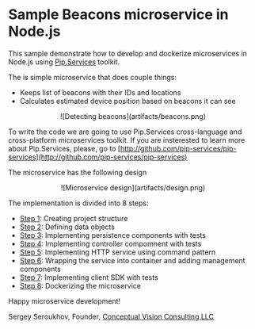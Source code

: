 # Sample Beacons microservice in Node.js

This sample demonstrate how to develop and dockerize microservices in Node.js using [Pip.Services](http://github.com/pip-services/pip-services) toolkit.

The is simple microservice that does couple things:
* Keeps list of beacons with their IDs and locations
* Calculates estimated device position based on beacons it can see

<center>![Detecting beacons](artifacts/beacons.png)</center>

To write the code we are going to use Pip.Services cross-language and cross-platform microservices toolkit.
If you are insterested to learn more about Pip.Services, please,
go to [http://github.com/pip-services/pip-services](http://github.com/pip-services/pip-services)

The microservice has the following design

<center>![Microservice design](artifacts/design.png)</center>

The implementation is divided into 8 steps:
* [Step 1](step1): Creating project structure
* [Step 2](step2): Defining data objects
* [Step 3](step3): Implementing persistence components with tests
* [Step 4](step4): Implementing controller compomnent with tests
* [Step 5](step5): Implementing HTTP service using command pattern
* [Step 6](step6): Wrapping the service into container and adding management components
* [Step 7](step7): Implementing client SDK with tests
* [Step 8](step8): Dockerizing the microservice

Happy microservice development!

Sergey Seroukhov, Founder, [Conceptual Vision Consulting LLC](http://www.conceptual.vision)




